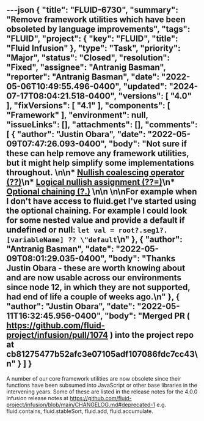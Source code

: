 ---json
{
  "title": "FLUID-6730",
  "summary": "Remove framework utilities which have been obsoleted by language improvements",
  "tags": "FLUID",
  "project": {
    "key": "FLUID",
    "title": "Fluid Infusion"
  },
  "type": "Task",
  "priority": "Major",
  "status": "Closed",
  "resolution": "Fixed",
  "assignee": "Antranig Basman",
  "reporter": "Antranig Basman",
  "date": "2022-05-06T10:49:55.496-0400",
  "updated": "2024-07-17T08:04:21.518-0400",
  "versions": [
    "4.0"
  ],
  "fixVersions": [
    "4.1"
  ],
  "components": [
    "Framework"
  ],
  "environment": null,
  "issueLinks": [],
  "attachments": [],
  "comments": [
    {
      "author": "Justin Obara",
      "date": "2022-05-09T07:47:26.093-0400",
      "body": "Not sure if these can help remove any framework utilities, but it might help simplify some implementations throughout. \n\n* [Nullish coalescing operator (??)](https://developer.mozilla.org/en-US/docs/Web/JavaScript/Reference/Operators/Nullish_coalescing_operator)\n* [Logical nullish assignment (??=)](https://developer.mozilla.org/en-US/docs/Web/JavaScript/Reference/Operators/Nullish_coalescing_operator)\n* [Optional chaining (?.)](https://developer.mozilla.org/en-US/docs/Web/JavaScript/Reference/Operators/Optional_chaining) \n\n \n\nFor example when I don't have access to fluid.get I've started using the optional chaining. For example I could look for some nested value and provide a default if undefined or null: `let val = root?.seg1?.[variableName] ?? \"default`\n"
    },
    {
      "author": "Antranig Basman",
      "date": "2022-05-09T08:01:29.035-0400",
      "body": "Thanks Justin Obara - these are worth knowing about and are now usable across our environments since node 12, in which they are not supported, had end of life a couple of weeks ago.\n"
    },
    {
      "author": "Justin Obara",
      "date": "2022-05-11T16:32:45.956-0400",
      "body": "Merged PR ( <https://github.com/fluid-project/infusion/pull/1074> ) into the project repo at cb81275477b52afc3e07105adf107086fdc7cc43\n"
    }
  ]
}
---
A number of our core framework utilities are now obsolete since their functions have been subsumed into JavaScript or other base libraries in the intervening years. Some of these are listed in the release notes for the 4.0.0 Infusion release notes at <https://github.com/fluid-project/infusion/blob/main/CHANGELOG.md#deprecated-1> e.g. fluid.contains, fluid.stableSort, fluid.add, fluid.accumulate.

        